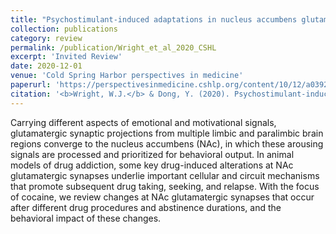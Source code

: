 ```yaml
---
title: "Psychostimulant-induced adaptations in nucleus accumbens glutamatergic transmission"
collection: publications
category: review
permalink: /publication/Wright_et_al_2020_CSHL
excerpt: 'Invited Review'
date: 2020-12-01
venue: 'Cold Spring Harbor perspectives in medicine'
paperurl: 'https://perspectivesinmedicine.cshlp.org/content/10/12/a039255.short'
citation: '<b>Wright, W.J.</b> & Dong, Y. (2020). Psychostimulant-induced adaptations in nucleus accumbens glutamatergic transmission.&quot; <b><i>Cold Spring Harbor perspectives in medicine</i></b>. 10(12).'
---
```

Carrying different aspects of emotional and motivational signals, glutamatergic synaptic projections from multiple limbic and paralimbic brain regions converge to the nucleus accumbens (NAc), in which these arousing signals are processed and prioritized for behavioral output. In animal models of drug addiction, some key drug-induced alterations at NAc glutamatergic synapses underlie important cellular and circuit mechanisms that promote subsequent drug taking, seeking, and relapse. With the focus of cocaine, we review changes at NAc glutamatergic synapses that occur after different drug procedures and abstinence durations, and the behavioral impact of these changes.
